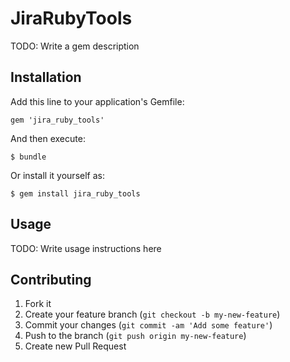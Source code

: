 # JiraRubyTools

TODO: Write a gem description

## Installation

Add this line to your application's Gemfile:

    gem 'jira_ruby_tools'

And then execute:

    $ bundle

Or install it yourself as:

    $ gem install jira_ruby_tools

## Usage

TODO: Write usage instructions here

## Contributing

1. Fork it
2. Create your feature branch (`git checkout -b my-new-feature`)
3. Commit your changes (`git commit -am 'Add some feature'`)
4. Push to the branch (`git push origin my-new-feature`)
5. Create new Pull Request
